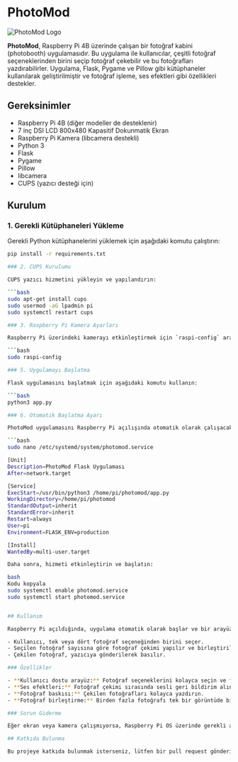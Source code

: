 # PhotoMod

![PhotoMod Logo](https://wearetheartmakers.com/us/images/2024/08/19/photomodLOGO.png)

**PhotoMod**, Raspberry Pi 4B üzerinde çalışan bir fotoğraf kabini (photobooth) uygulamasıdır. Bu uygulama ile kullanıcılar, çeşitli fotoğraf seçeneklerinden birini seçip fotoğraf çekebilir ve bu fotoğrafları yazdırabilirler. Uygulama, Flask, Pygame ve Pillow gibi kütüphaneler kullanılarak geliştirilmiştir ve fotoğraf işleme, ses efektleri gibi özellikleri destekler.

## Gereksinimler

- Raspberry Pi 4B (diğer modeller de desteklenir)
- 7 inç DSI LCD 800x480 Kapasitif Dokunmatik Ekran
- Raspberry Pi Kamera (libcamera destekli)
- Python 3
- Flask
- Pygame
- Pillow
- libcamera
- CUPS (yazıcı desteği için)

## Kurulum

### 1. Gerekli Kütüphaneleri Yükleme

Gerekli Python kütüphanelerini yüklemek için aşağıdaki komutu çalıştırın:

```bash
pip install -r requirements.txt

### 2. CUPS Kurulumu

CUPS yazıcı hizmetini yükleyin ve yapılandırın:

```bash
sudo apt-get install cups
sudo usermod -aG lpadmin pi
sudo systemctl restart cups

### 3. Raspberry Pi Kamera Ayarları

Raspberry Pi üzerindeki kamerayı etkinleştirmek için `raspi-config` aracını kullanın. Kamera modülünü etkinleştirdikten sonra, `picamera2` kütüphanesini kullanarak fotoğraf çekimi sağlayabilirsiniz. Bunun için:

```bash
sudo raspi-config

### 5. Uygulamayı Başlatma

Flask uygulamasını başlatmak için aşağıdaki komutu kullanın:

```bash
python3 app.py

### 6. Otomatik Başlatma Ayarı

PhotoMod uygulamasını Raspberry Pi açılışında otomatik olarak çalışacak şekilde ayarlamak için, aşağıdaki adımları izleyin:

```bash
sudo nano /etc/systemd/system/photomod.service

[Unit]
Description=PhotoMod Flask Uygulaması
After=network.target

[Service]
ExecStart=/usr/bin/python3 /home/pi/photomod/app.py
WorkingDirectory=/home/pi/photomod
StandardOutput=inherit
StandardError=inherit
Restart=always
User=pi
Environment=FLASK_ENV=production

[Install]
WantedBy=multi-user.target

Daha sonra, hizmeti etkinleştirin ve başlatın:

bash
Kodu kopyala
sudo systemctl enable photomod.service
sudo systemctl start photomod.service


## Kullanım

Raspberry Pi açıldığında, uygulama otomatik olarak başlar ve bir arayüz sunar. 

- Kullanıcı, tek veya dört fotoğraf seçeneğinden birini seçer.
- Seçilen fotoğraf sayısına göre fotoğraf çekimi yapılır ve birleştirilmiş bir fotoğraf oluşturulur.
- Çekilen fotoğraf, yazıcıya gönderilerek basılır.

### Özellikler

- **Kullanıcı dostu arayüz:** Fotoğraf seçeneklerini kolayca seçin ve fotoğraflarınızı çekin.
- **Ses efektleri:** Fotoğraf çekimi sırasında sesli geri bildirim alın.
- **Fotoğraf baskısı:** Çekilen fotoğrafları kolayca yazdırın.
- **Fotoğraf birleştirme:** Birden fazla fotoğrafı tek bir görüntüde birleştirin.

### Sorun Giderme

Eğer ekran veya kamera çalışmıyorsa, Raspberry Pi OS üzerinde gerekli ayarların yapıldığından emin olun ve `config.txt` dosyasını kontrol edin. CUPS üzerinden yazıcı bağlantılarınızı kontrol edin ve yazıcının doğru şekilde tanımlandığından emin olun.

## Katkıda Bulunma

Bu projeye katkıda bulunmak isterseniz, lütfen bir pull request gönderin veya bir sorun bildirimi açın.
